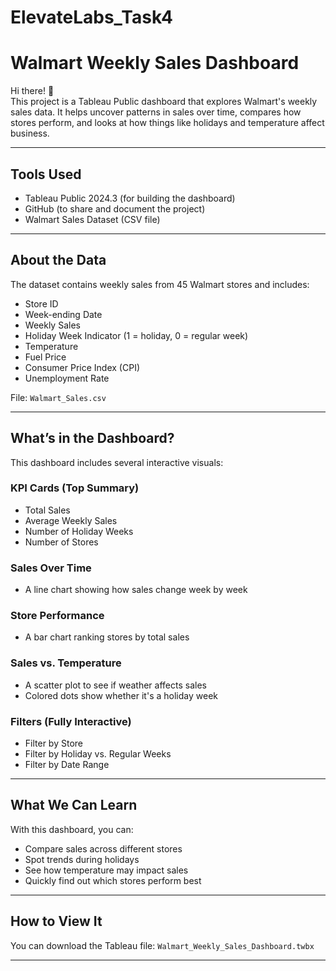 # ElevateLabs_Task4

# Walmart Weekly Sales Dashboard

Hi there! 👋  
This project is a Tableau Public dashboard that explores Walmart's weekly sales data. It helps uncover patterns in sales over time, compares how stores perform, and looks at how things like holidays and temperature affect business.

---

## Tools Used

- Tableau Public 2024.3 (for building the dashboard)
- GitHub (to share and document the project)
- Walmart Sales Dataset (CSV file)

---

## About the Data

The dataset contains weekly sales from 45 Walmart stores and includes:

- Store ID
- Week-ending Date
- Weekly Sales
- Holiday Week Indicator (1 = holiday, 0 = regular week)
- Temperature
- Fuel Price
- Consumer Price Index (CPI)
- Unemployment Rate

File: `Walmart_Sales.csv`

---

## What’s in the Dashboard?

This dashboard includes several interactive visuals:

### KPI Cards (Top Summary)
- Total Sales
- Average Weekly Sales
- Number of Holiday Weeks
- Number of Stores

### Sales Over Time
- A line chart showing how sales change week by week

### Store Performance
- A bar chart ranking stores by total sales

### Sales vs. Temperature
- A scatter plot to see if weather affects sales
- Colored dots show whether it's a holiday week

### Filters (Fully Interactive)
- Filter by Store
- Filter by Holiday vs. Regular Weeks
- Filter by Date Range

---

## What We Can Learn

With this dashboard, you can:
- Compare sales across different stores
- Spot trends during holidays
- See how temperature may impact sales
- Quickly find out which stores perform best

---

## How to View It

You can download the Tableau file:
`Walmart_Weekly_Sales_Dashboard.twbx`

---

